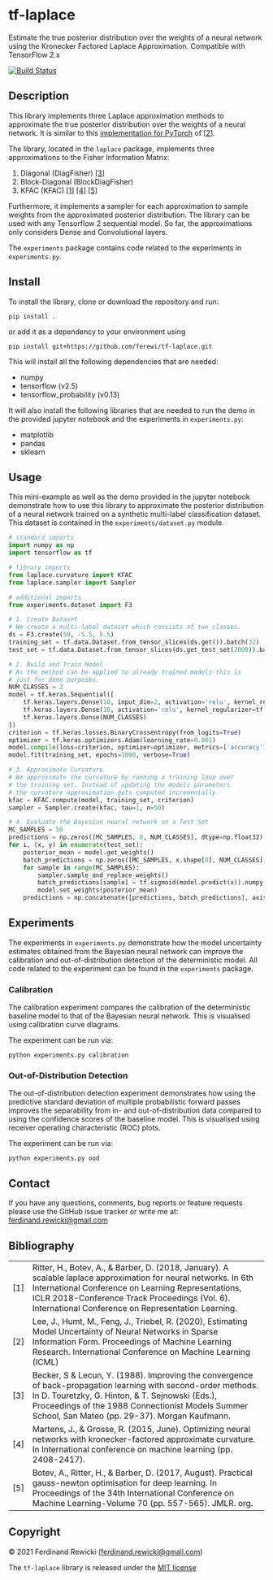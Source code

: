 # tf-laplace
Estimate the true posterior distribution over the weights of a 
neural network using the Kronecker Factored Laplace Approximation. 
Compatible with TensorFlow 2.x

[![Build Status](https://travis-ci.com/ferewi/tf-laplace.svg?branch=main)](https://travis-ci.com/ferewi/tf-laplace)

## Description
This library implements three Laplace approximation methods to 
approximate the true posterior distribution over the weights of 
a neural network. It is similar to this 
[implementation for PyTorch](https://github.com/DLR-RM/curvature) of [[2]](#ref2).

The library, located in the `laplace` package, implements three 
approximations to the Fisher Information Matrix:

1. Diagonal (DiagFisher) [[3]](#ref3)
2. Block-Diagonal (BlockDiagFisher)
3. KFAC (KFAC) [[1]](#ref1) [[4]](#ref4) [[5]](#ref5)

Furthermore, it implements a sampler for each approximation to 
sample weights from the approximated posterior distribution. The
library can be used with any Tensorflow 2 sequential model. So far, 
the approximations only considers Dense and Convolutional layers.

The `experiments` package contains code related to the experiments 
in `experiments.py`.  

## Install

To install the library, clone or download the repository and run:
```
pip install .
```
or add it as a dependency to your environment using
```
pip install git+https://github.com/ferewi/tf-laplace.git
```
This will install all the following dependencies that are needed:
* numpy
* tensorflow (v2.5)
* tensorflow_probability (v0.13)

It will also install the following libraries that are needed to run
the demo in the provided jupyter notebook and the experiments in 
`experiments.py`:
* matplotlib
* pandas
* sklearn

## Usage
This mini-example as well as the demo provided in the jupyter notebook 
demonstrate how to use this library to approximate the posterior 
distribution of a neural network trained on a synthetic multi-label
classification dataset. This dataset is contained in the 
`experiments/dataset.py` module.

```python
# standard imports
import numpy as np
import tensorflow as tf

# library imports
from laplace.curvature import KFAC
from laplace.sampler import Sampler

# additional imports
from experiments.dataset import F3

# 1. Create Dataset
# We create a multi-label dataset which consists of two classes.
ds = F3.create(50, -5.5, 5.5)
training_set = tf.data.Dataset.from_tensor_slices(ds.get()).batch(32)
test_set = tf.data.Dataset.from_tensor_slices(ds.get_test_set(2000)).batch(256)

# 2. Build and Train Model
# As the method can be applied to already trained models this is 
# just for demo purposes.
NUM_CLASSES = 2
model = tf.keras.Sequential([
    tf.keras.layers.Dense(10, input_dim=2, activation='relu', kernel_regularizer=tf.keras.regularizers.L2(0.001)),
    tf.keras.layers.Dense(10, activation='relu', kernel_regularizer=tf.keras.regularizers.L2(0.001)),
    tf.keras.layers.Dense(NUM_CLASSES)
])
criterion = tf.keras.losses.BinaryCrossentropy(from_logits=True)
optimizer = tf.keras.optimizers.Adam(learning_rate=0.001)
model.compile(loss=criterion, optimizer=optimizer, metrics=['accuracy'])
model.fit(training_set, epochs=1000, verbose=True)

# 3. Approximate Curvature
# We approximate the curvature by running a training loop over 
# the training set. Instead of updating the models parameters 
# the curvature approximation gets computed incrementally.
kfac = KFAC.compute(model, training_set, criterion)
sampler = Sampler.create(kfac, tau=1, n=50)

# 4. Evaluate the Bayesian neural network on a Test Set
MC_SAMPLES = 50
predictions = np.zeros([MC_SAMPLES, 0, NUM_CLASSES], dtype=np.float32)
for i, (x, y) in enumerate(test_set):
    posterior_mean = model.get_weights()
    batch_predictions = np.zeros([MC_SAMPLES, x.shape[0], NUM_CLASSES], dtype=np.float32)
    for sample in range(MC_SAMPLES):
        sampler.sample_and_replace_weights()
        batch_predictions[sample] = tf.sigmoid(model.predict(x)).numpy()
        model.set_weights(posterior_mean)
    predictions = np.concatenate([predictions, batch_predictions], axis=1)
```

## Experiments
The experiments in `experiments.py` demonstrate how the model 
uncertainty estimates obtained from the Bayesian neural network 
can improve the calibration and out-of-distribution detection of
the deterministic model. All code related to the experiment can
be found in the `experiments` package.

### Calibration
The calibration experiment compares the calibration of the 
deterministic baseline model to that of the Bayesian neural 
network. This is visualised using calibration curve diagrams.

The experiment can be run via:
```shell
python experiments.py calibration
```

### Out-of-Distribution Detection
The out-of-distribution detection experiment demonstrates how 
using the predictive standard deviation of multiple probabilistic
forward passes improves the separability from in- and out-of-distribution
data compared to using the confidence scores of the baseline model. 
This is visualised using receiver operating characteristic (ROC) 
plots.

The experiment can be run via:
```shell
python experiments.py ood
```

## Contact 
If you have any questions, comments, bug reports or feature requests please 
use the GitHub issue tracker or write me at: ferdinand.rewicki@gmail.com

## Bibliography

|   |   |
|---|---|
|[1]<a name="ref1"></a>|Ritter, H., Botev, A., & Barber, D. (2018, January). A scalable laplace approximation for neural networks. In 6th International Conference on Learning Representations, ICLR 2018-Conference Track Proceedings (Vol. 6). International Conference on Representation Learning.|
|[2]<a name="ref2"></a>|Lee, J., Humt, M., Feng, J., Triebel, R. (2020), Estimating Model Uncertainty of Neural Networks in Sparse Information Form. Proceedings of Machine Learning Research. International Conference on Machine Learning (ICML) |
|[3]<a name="ref3"></a>|Becker, S & Lecun, Y. (1988). Improving the convergence of back-propagation learning with second-order methods. In D. Touretzky, G. Hinton, & T. Sejnowski (Eds.), Proceedings of the 1988 Connectionist Models Summer School, San Mateo (pp. 29-37). Morgan Kaufmann.|
|[4]<a name="ref4"></a>|Martens, J., & Grosse, R. (2015, June). Optimizing neural networks with kronecker-factored approximate curvature. In International conference on machine learning (pp. 2408-2417).|
|[5]<a name="ref5"></a>|Botev, A., Ritter, H., & Barber, D. (2017, August). Practical gauss-newton optimisation for deep learning. In Proceedings of the 34th International Conference on Machine Learning-Volume 70 (pp. 557-565). JMLR. org.|

## Copyright
&copy; 2021 Ferdinand Rewicki (ferdinand.rewicki@gmail.com)

The `tf-laplace` library is released under the [MIT license](https://github.com/ferewi/tf-laplace/blob/main/LICENSE)
